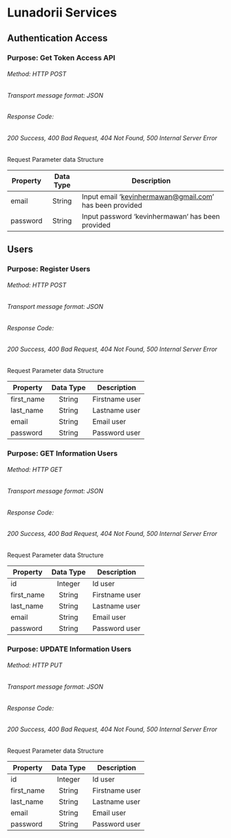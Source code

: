 # Lunadorii Services

## Authentication Access

### Purpose: Get Token Access API

###### Method: HTTP POST
###### Transport message format: JSON
###### Response Code:  
###### 200 Success, 400 Bad Request, 404 Not Found, 500 Internal Server Error

Request Parameter data Structure

| Property      | Data Type     | Description                                             |
| ------------- |:-------------:| --------------------------------------------------------|
| email         | String        | Input email ‘kevinhermawan@gmail.com’ has been provided |
| password      | String        | Input password ‘kevinhermawan‘ has been provided        |


## Users

### Purpose: Register Users

###### Method: HTTP POST
###### Transport message format: JSON
###### Response Code:  
###### 200 Success, 400 Bad Request, 404 Not Found, 500 Internal Server Error

Request Parameter data Structure

| Property           |Data Type      | Description    |
| ------------------ |:-------------:| ---------------|
| first_name         | String        | Firstname user |
| last_name          | String        | Lastname user  |
| email              | String        | Email user     |
| password           | String        | Password user  |


### Purpose: GET Information Users

###### Method: HTTP GET
###### Transport message format: JSON
###### Response Code:  
###### 200 Success, 400 Bad Request, 404 Not Found, 500 Internal Server Error

Request Parameter data Structure

| Property           |Data Type      | Description    |
| ------------------ |:-------------:| ---------------|
| id                 | Integer       | Id user        |
| first_name         | String        | Firstname user |
| last_name          | String        | Lastname user  |
| email              | String        | Email user     |
| password           | String        | Password user  |


### Purpose: UPDATE Information Users

###### Method: HTTP PUT
###### Transport message format: JSON
###### Response Code:  
###### 200 Success, 400 Bad Request, 404 Not Found, 500 Internal Server Error

Request Parameter data Structure

| Property           |Data Type      | Description    |
| ------------------ |:-------------:| ---------------|
| id                 | Integer       | Id user        |
| first_name         | String        | Firstname user |
| last_name          | String        | Lastname user  |
| email              | String        | Email user     |
| password           | String        | Password user  |